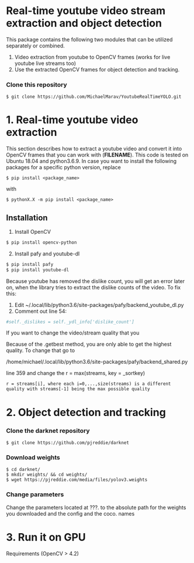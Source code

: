 # Real-time youtube video stream extraction and object detection 

This package contains the following two modules that can be utilized separately or combined.
1) Video extraction from youtube to OpenCV frames (works for live youtube live streams too)
2) Use the extracted OpenCV frames for object detection and tracking.

 
### Clone this repository 
```
$ git clone https://github.com/MichaelMarav/YoutubeRealTimeYOLO.git
```

# 1. Real-time youtube video extraction
This section describes how to extract a youtube video and convert it into OpenCV frames that you can work with (**FILENAME**). This code is tested on Ubuntu 18.04 and python3.6.9. In case you want to install the following packages for a specific python version, replace

```
$ pip install <package_name>
```
with 
```
$ pythonX.X -m pip install <package_name>
```


## Installation


1. Install OpenCV 
```bash
$ pip install opencv-python
```
2. Install pafy and youtube-dl
```bash
$ pip install pafy 
$ pip install youtube-dl
```
Because youtube has removed the dislike count, you will get an error later on, when the library tries to extract the dislike counts of the video. To fix this:
1. Edit ~/.local/lib/python3.6/site-packages/pafy/backend_youtube_dl.py
2. Comment out line 54:
```python
#self._dislikes = self._ydl_info['dislike_count']
```

If you want to change the video/stream quality that you

Because of the .getbest method, you are only able to get the highest quality. To change that go to 

/home/michael/.local/lib/python3.6/site-packages/pafy/backend_shared.py

line 359 and change the r = max(streams, key = _sortkey)
```
r = streams[i], where each i=0,...,size(streams) is a different quality with streams[-1] being the max possible quality
```

# 2. Object detection and tracking


### Clone the darknet repository
```
$ git clone https://github.com/pjreddie/darknet
```
### Download weights
``` 
$ cd darknet/
$ mkdir weights/ && cd weights/
$ wget https://pjreddie.com/media/files/yolov3.weights
```

### Change parameters
Change the parameters located at ???. to the absolute path for the weights you downloaded and the config and the coco. names



# 3. Run it on GPU 

Requirements (OpenCV > 4.2)

